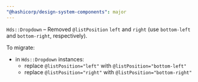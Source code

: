 ```yaml
---
"@hashicorp/design-system-components": major
---
```


`Hds::Dropdown` – Removed `@listPosition` `left` and `right` (use `bottom-left` and `bottom-right`, respectively).

To migrate:

 - in `Hds::Dropdown` instances:
   - replace `@listPosition="left"` with `@listPosition="bottom-left"`
   - replace `@listPosition="right"` with `@listPosition="bottom-right"`
